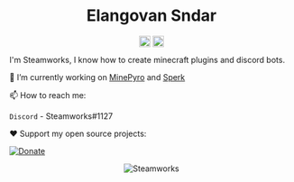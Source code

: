 <p align="center"> <h1 align="center"> Elangovan Sndar </h1> </p>
<p align="center">
<a href="https://github.com/thesteamworks" target="_blank"><img align="center" src="https://cdn.jsdelivr.net/npm/simple-icons@3.0.1/icons/github.svg" alt="Steamworks" height="20" width="20" /></a>
<a href="https://twitter.com/ignSteamworks" target="_blank"><img align="center" src="https://cdn.jsdelivr.net/npm/simple-icons@3.0.1/icons/twitter.svg" alt="Steamworks" height="20" width="20" /></a>
</p>

I'm Steamworks, I know how to create minecraft plugins and discord bots.

🔭 I’m currently working on [MinePyro](https://www.minepyro.com) and [Sperk](https://www.sperk.xyz)

📫 How to reach me:

`Discord` - Steamworks#1127

❤️ Support my open source projects:

[![Donate](https://img.shields.io/badge/--paypal?label=PayPal&logo=PayPal&style=social)](https://www.paypal.me/steamsworld)

<p align="center">
	<img src=https://github-readme-stats.vercel.app/api?username=thesteamworks&show_icons=true alt=Steamworks />
</p>
